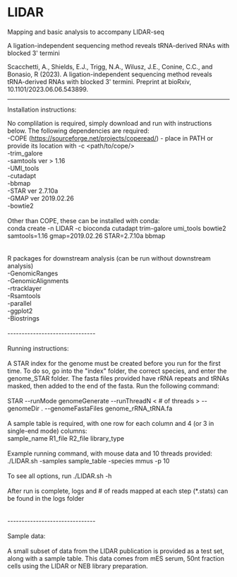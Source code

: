 # LIDAR
Mapping and basic analysis to accompany LIDAR-seq

A ligation-independent sequencing method reveals tRNA-derived RNAs with blocked 3' termini

Scacchetti, A., Shields, E.J., Trigg, N.A., Wilusz, J.E., Conine, C.C., and Bonasio, R (2023). A ligation-independent sequencing method reveals tRNA-derived RNAs with blocked 3' termini. Preprint at bioRxiv, 10.1101/2023.06.06.543899.


-------------------------------
Installation instructions:

No complilation is required, simply download and run with instructions below. The following dependencies are required:<br />
-COPE (https://sourceforge.net/projects/coperead/) - place in PATH or provide its location with -c <path/to/cope/><br />
-trim_galore<br />
-samtools ver > 1.16<br />
-UMI_tools<br />
-cutadapt<br />
-bbmap<br />
-STAR ver 2.7.10a<br />
-GMAP ver 2019.02.26<br />
-bowtie2<br />
<br />
Other than COPE, these can be installed with conda:<br />
conda create -n LIDAR -c bioconda cutadapt trim-galore umi_tools bowtie2 samtools=1.16 gmap=2019.02.26 STAR=2.7.10a bbmap<br />
<br />
<br />
R packages for downstream analysis (can be run without downstream analysis)<br />
-GenomicRanges<br />
-GenomicAlignments<br />
-rtracklayer<br />
-Rsamtools<br />
-parallel<br />
-ggplot2<br />
-Biostrings<br />
<br />
-------------------------------<br />
<br />
Running instructions:<br />
<br />
A STAR index for the genome must be created before you run for the first time. To do so, go into the "index" folder, the correct species, and enter the genome_STAR folder. The fasta files provided have rRNA repeats and tRNAs masked, then added to the end of the fasta. Run the following command:<br />
<br />
STAR --runMode genomeGenerate --runThreadN < # of threads > --genomeDir . --genomeFastaFiles genome_rRNA_tRNA.fa <br />
<br />
A sample table is required, with one row for each column and 4 (or 3 in single-end mode) columns:<br />
sample_name    R1_file	    R2_file    library_type<br />
<br />
Example running command, with mouse data and 10 threads provided:<br />
./LIDAR.sh -samples sample_table -species mmus -p 10<br />
<br />
To see all options, run ./LIDAR.sh -h<br />
<br />
After run is complete, logs and # of reads mapped at each step (*.stats) can be found in the logs folder<br />
<br />
<br />
-------------------------------<br />
<br />
Sample data:<br />
<br />
A small subset of data from the LIDAR publication is provided as a test set, along with a sample table. This data comes from mES serum, 50nt fraction cells using the LIDAR or NEB library preparation.<br />
<br />






